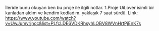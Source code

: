 İleride bunu okuyan ben bu proje ile ilgili notlar.
1.Proje UiLover isimli bir kanladan aldım ve kendim kodladım. yaklaşık 7 saat sürdü.
Link: https://www.youtube.com/watch?v=UwJumvrjncc&list=PLfcLDE6VDKRhsyhLOBV8WVnHrtPjEnK7s
